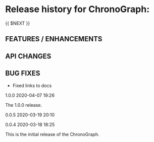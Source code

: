 Release history for ChronoGraph:
===============================

{{ $NEXT }}

FEATURES / ENHANCEMENTS
-----------------------

API CHANGES
-----------

BUG FIXES
---------

- Fixed links to docs

1.0.0        2020-04-07 19:26

The 1.0.0 release.

0.0.5        2020-03-19 20:10

0.0.4        2020-03-18 18:25

This is the initial release of the ChronoGraph.

